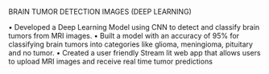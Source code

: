 BRAIN TUMOR DETECTION IMAGES (DEEP LEARNING)
 
 • Developed a Deep Learning Model using CNN to detect and classify brain tumors from MRI images.
 • Built a model with an accuracy of 95% for classifying brain tumors into categories like glioma, meningioma, pituitary and no tumor.
 • Created a user friendly Stream lit web app that allows users to upload MRI images and receive real time tumor predictions
